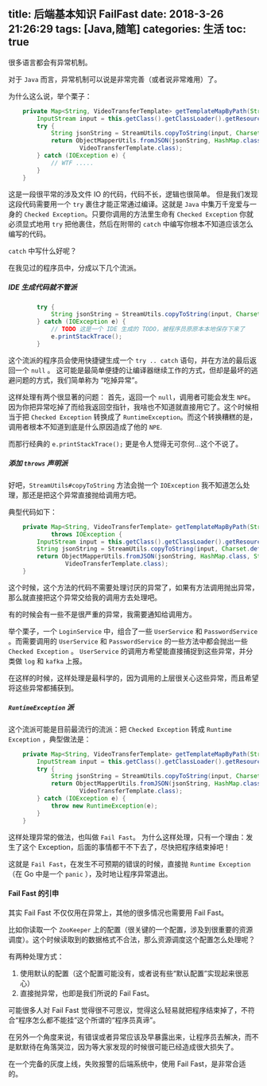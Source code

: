 title: 后端基本知识 FailFast
date: 2018-3-26 21:26:29
tags: [Java,随笔]
categories: 生活
toc: true
---

很多语言都会有异常机制。

对于 `Java` 而言，异常机制可以说是非常完善（或者说非常难用）了。

为什么这么说，举个栗子：
``` java
    private Map<String, VideoTransferTemplate> getTemplateMapByPath(String path) {
        InputStream input = this.getClass().getClassLoader().getResourceAsStream(path);
        try {
            String jsonString = StreamUtils.copyToString(input, Charset.defaultCharset());
            return ObjectMapperUtils.fromJSON(jsonString, HashMap.class, String.class,
                    VideoTransferTemplate.class);
        } catch (IOException e) {
            // WTF .....
        }
    }
```

这是一段很平常的涉及文件 IO 的代码，代码不长，逻辑也很简单。
但是我们发现这段代码需要用一个 `try` 裹住才能正常通过编译。这就是 `Java` 中集万千宠爱与一身的 `Checked Exception`。只要你调用的方法里生命有 `Checked Exception` 你就必须显式地用 `try` 把他裹住，然后在附带的 `catch` 中编写你根本不知道应该怎么编写的代码。

`catch` 中写什么好呢？

在我见过的程序员中，分成以下几个流派。

##### IDE 生成代码就不管派
``` java
        try {
            String jsonString = StreamUtils.copyToString(input, Charset.defaultCharset());
        } catch (IOException e) {
            // TODO 这是一个 IDE 生成的 TODO，被程序员原原本本地保存下来了
            e.printStackTrace();
        }
```

这个流派的程序员会使用快捷键生成一个 `try .. catch` 语句，并在方法的最后返回一个 `null` 。
这可能是最简单便捷的让编译器继续工作的方式，但却是最坏的逃避问题的方式，我们简单称为 “吃掉异常”。

这样处理有两个很显著的问题：
首先，返回一个 `null`，调用者可能会发生 `NPE`。因为你把异常吃掉了而给我返回空指针，我啥也不知道就直接用它了。这个时候相当于把 `Checked Exception` 转换成了 `RuntimeException`。而这个转换糟糕的是，调用者根本不知道到底是什么原因造成了他的  `NPE`.

而那行经典的 `e.printStackTrace();` 更是令人觉得无可奈何...这个不说了。

##### 添加 `throws` 声明派
好吧，`StreamUtils#copyToString` 方法会抛一个 `IOException` 我不知道怎么处理，那还是把这个异常直接抛给调用方吧。

典型代码如下：
``` java
    private Map<String, VideoTransferTemplate> getTemplateMapByPath(String path)
            throws IOException {
        InputStream input = this.getClass().getClassLoader().getResourceAsStream(path);
        String jsonString = StreamUtils.copyToString(input, Charset.defaultCharset());
        return ObjectMapperUtils.fromJSON(jsonString, HashMap.class, String.class,
                VideoTransferTemplate.class);
    }
```

这个时候，这个方法的代码不需要处理讨厌的异常了，如果有方法调用抛出异常，那么就直接把这个异常交给我的调用方去处理吧。

有的时候会有一些不是很严重的异常，我需要通知给调用方。

举个栗子，一个 `LoginService` 中，组合了一些 `UserService` 和 `PasswordService` 。而需要调用的 `UserService` 和 `PasswordService` 的一些方法中都会抛出一些 `Checked Exception` 。 `UserService` 的调用方希望能直接捕捉到这些异常，并分类做 `log` 和 `kafka` 上报。

在这样的时候，这样处理是最科学的，因为调用的上层很关心这些异常，而且希望将这些异常都捕获到。

##### `RuntimeException` 派
这个流派可能是目前最流行的流派：把 `Checked Exception` 转成 `Runtime Exception` ，典型做法是：
``` java
    private Map<String, VideoTransferTemplate> getTemplateMapByPath(String path) {
        InputStream input = this.getClass().getClassLoader().getResourceAsStream(path);
        try {
            String jsonString = StreamUtils.copyToString(input, Charset.defaultCharset());
            return ObjectMapperUtils.fromJSON(jsonString, HashMap.class, String.class,
                    VideoTransferTemplate.class);
        } catch (IOException e) {
            throw new RuntimeException(e);
        }
    }
```

这样处理异常的做法，也叫做 `Fail Fast`。
为什么这样处理，只有一个理由：发生了这个 Exception，后面的事情都干不下去了，尽快把程序结束掉吧！

这就是 `Fail Fast`，在发生不可预期的错误的时候，直接抛 `Runtime Exception` （在 Go 中是一个 `panic` ），及时地让程序异常退出。


#### Fail Fast 的引申
其实 Fail Fast 不仅仅用在异常上，其他的很多情况也需要用 Fail Fast。

比如你读取一个 `ZooKeeper` 上的配置（很关键的一个配置，涉及到很重要的资源调度）。这个时候读取到的数据格式不合法，那么资源调度这个配置怎么处理呢？

有两种处理方式：
1. 使用默认的配置（这个配置可能没有，或者说有些“默认配置”实现起来很恶心）
2. 直接抛异常，也即是我们所说的 Fail Fast。

可能很多人对 Fail Fast 觉得很不可思议，觉得这么轻易就把程序结束掉了，不符合“程序怎么都不能挂”这个所谓的“程序员真谛”。

在另外一个角度来说，有错误或者异常应该及早暴露出来，让程序员去解决，而不是默默待在角落哭泣，因为等大家发现的时候很可能已经造成很大损失了。

在一个完备的灰度上线，失败报警的后端系统中，使用 Fail Fast，是非常合适的。
